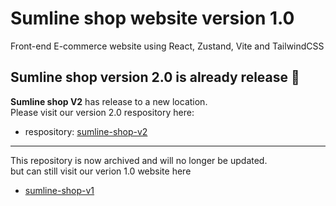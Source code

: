 # Sumline shop website version 1.0
Front-end E-commerce website using React, Zustand, Vite and TailwindCSS

## Sumline shop version 2.0 is already release 🚨

**Sumline shop V2** has release to a new location. <br>
Please visit our version 2.0 respository here:

- respository: [sumline-shop-v2](https://github.com/NakornKitk/sumline-shop-v2)





---


This repository is now archived and will no longer be updated.<br>but can still visit our verion 1.0 website here
- [sumline-shop-v1](https://nakornkitk.github.io/sumline-shop/)
